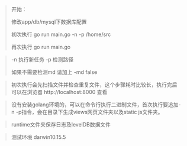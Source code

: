 > 开始： 
>
> 修改app/db/mysql下数据库配置
>
> 初次执行 go run main.go -n -p /home/src
>
> 再次执行 go run main.go

> -n 执行新任务 
> -p 检测路径
>
> 如果不需要检测md 请加上 -md false

> 初次执行会先扫描文件并检查重复文件，这个步骤耗时比较长，执行完后 可以在浏览器 http://localhost:8000 查看

> 没有安装golang环境的，可以在命令行执行二进制文件，首次执行要追加-n -p指令，会在目录下生成views网页文件夹以及static js文件夹。

> runtime文件夹保存日志及levelDB数据文件

> 测试环境 darwin10.15.5  